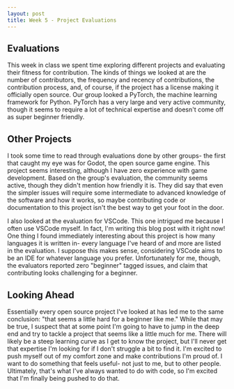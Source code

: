 ```yaml
---
layout: post
title: Week 5 - Project Evaluations
---
```


## Evaluations
This week in class we spent time exploring different projects and evaluating their fitness for contribution. The kinds of things we looked at are the number of contributors, the frequency and recency of contributions, the contribution process, and, of course, if the project has a license making it officially open source. Our group looked a PyTorch, the machine learning framework for Python. PyTorch has a very large and very active community, though it seems to require a lot of technical expertise and doesn't come off as super beginner friendly.

<!--more-->

## Other Projects
I took some time to read through evaluations done by other groups- the first that caught my eye was for Godot, the open source game engine. This project seems interesting, although I have zero experience with game development. Based on the group's evaluation, the community seems active, though they didn't mention how friendly it is. They did say that even the simpler issues will require some intermediate to advanced knowledge of the software and how it works, so maybe contributing code or documentation to this project isn't the best way to get your foot in the door.

I also looked at the evaluation for VSCode. This one intrigued me because I often use VSCode myself. In fact, I'm writing this blog post with it right now! One thing I found immediately interesting about this project is how many languages it is written in- every language I've heard of and more are listed in the evaluation. I suppose this makes sense, considering VSCode aims to be an IDE for whatever language you prefer. Unfortunately for me, though, the evaluators reported zero "beginner" tagged issues, and claim that contributing looks challenging for a beginner.

## Looking Ahead
Essentially every open source project I've looked at has led me to the same conclusion: "that seems a little hard for a beginner like me." While that may be true, I suspect that at some point I'm going to have to jump in the deep end and try to tackle a project that seems like a little much for me. There will likely be a steep learning curve as I get to know the project, but I'll never get that expertise I'm looking for if I don't struggle a bit to find it. I'm excited to push myself out of my comfort zone and make contributions I'm proud of. I want to do something that feels useful- not just to me, but to other people. Ultimately, that's what I've always wanted to do with code, so I'm excited that I'm finally being pushed to do that.

